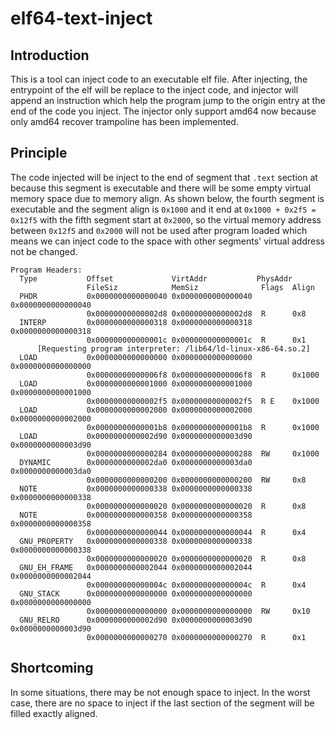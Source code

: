 # elf64-text-inject 
## Introduction 
This is a tool can inject code to an executable elf file. After injecting, the entrypoint of the elf will be replace to the inject code, and injector will append an instruction which help the program jump to the origin entry at the end of the code you inject.
The injector only support amd64 now because only amd64 recover trampoline has been implemented.
## Principle 
The code injected will be inject to the end of segment that `.text` section at because this segment is executable and there will be some empty virtual memory space due to memory align. 
As shown below, the fourth segment is executable and the segment align is `0x1000` and it end at `0x1000 + 0x2f5 = 0x12f5` with the fifth segment start at `0x2000`, so the virtual memory address between `0x12f5` and `0x2000` will not be used after program loaded which means we can inject code to the space with other segments' virtual address not be changed.  

```
Program Headers:
  Type           Offset             VirtAddr           PhysAddr
                 FileSiz            MemSiz              Flags  Align
  PHDR           0x0000000000000040 0x0000000000000040 0x0000000000000040
                 0x00000000000002d8 0x00000000000002d8  R      0x8
  INTERP         0x0000000000000318 0x0000000000000318 0x0000000000000318
                 0x000000000000001c 0x000000000000001c  R      0x1
      [Requesting program interpreter: /lib64/ld-linux-x86-64.so.2]
  LOAD           0x0000000000000000 0x0000000000000000 0x0000000000000000
                 0x00000000000006f8 0x00000000000006f8  R      0x1000
  LOAD           0x0000000000001000 0x0000000000001000 0x0000000000001000
                 0x00000000000002f5 0x00000000000002f5  R E    0x1000
  LOAD           0x0000000000002000 0x0000000000002000 0x0000000000002000
                 0x00000000000001b8 0x00000000000001b8  R      0x1000
  LOAD           0x0000000000002d90 0x0000000000003d90 0x0000000000003d90
                 0x0000000000000284 0x0000000000000288  RW     0x1000
  DYNAMIC        0x0000000000002da0 0x0000000000003da0 0x0000000000003da0
                 0x0000000000000200 0x0000000000000200  RW     0x8
  NOTE           0x0000000000000338 0x0000000000000338 0x0000000000000338
                 0x0000000000000020 0x0000000000000020  R      0x8
  NOTE           0x0000000000000358 0x0000000000000358 0x0000000000000358
                 0x0000000000000044 0x0000000000000044  R      0x4
  GNU_PROPERTY   0x0000000000000338 0x0000000000000338 0x0000000000000338
                 0x0000000000000020 0x0000000000000020  R      0x8
  GNU_EH_FRAME   0x0000000000002044 0x0000000000002044 0x0000000000002044
                 0x000000000000004c 0x000000000000004c  R      0x4
  GNU_STACK      0x0000000000000000 0x0000000000000000 0x0000000000000000
                 0x0000000000000000 0x0000000000000000  RW     0x10
  GNU_RELRO      0x0000000000002d90 0x0000000000003d90 0x0000000000003d90
                 0x0000000000000270 0x0000000000000270  R      0x1
``` 
## Shortcoming 
In some situations, there may be not enough space to inject. In the worst case, there are no space to inject if the last section of the segment will be filled exactly aligned.